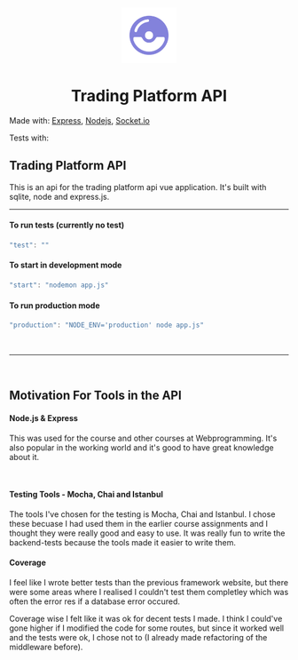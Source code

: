 <br>
<br>
<div style="text-align:center">
<img src="public/images/poketrade_purple.png" alt="drawing" width="100"/>
</div>

<div style="text-align:center"></div>

<h1 style="text-align: center;">Trading Platform API</h1>

Made with:
[Express](https://vuejs.org/),
[Nodejs](https://vuetifyjs.com/en/),
[Socket.io](https://socket.io/)

Tests with:

## Trading Platform API

This is an api for the trading platform api vue application.
It's built with sqlite, node and express.js.


---

#### To run tests (currently no test) 
```javascript
"test": ""
```

#### To start in development mode
```javascript
"start": "nodemon app.js"
```
#### To run production mode

```javascript
"production": "NODE_ENV='production' node app.js"
```

&nbsp;

---


&nbsp;

## Motivation For Tools in the API

#### Node.js & Express

This was used for the course and other courses at Webprogramming. It's also popular in the working world and it's good to have great knowledge about it.

&nbsp;

#### Testing Tools - Mocha, Chai and Istanbul
The tools I've chosen for the testing is Mocha, Chai and Istanbul. I chose these becuase I had used them in the earlier course assignments and I thought they were really good and easy to use. It was really fun to write the backend-tests because the tools made it easier to write them.

#### Coverage
I feel like I wrote better tests than the previous framework website, but there were some areas where I realised I couldn't test them completley which was often the error res if a database error occured.

Coverage wise I felt like it was ok for decent tests I made. I think I could've gone higher if I modified the code for some routes, but since it worked well and the tests were ok, I chose not to (I already made refactoring of the middleware before).